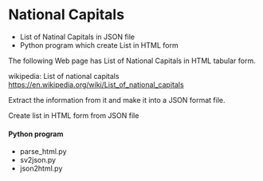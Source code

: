 National Capitals
===============

- List of Natinal Capitals in JSON file
- Python program which create List in HTML form

The following Web page has List of National Capitals in HTML tabular form.

wikipedia: List of national capitals
https://en.wikipedia.org/wiki/List_of_national_capitals

Extract the information from it 
and make it into a JSON format file.

Create list in HTML form from JSON file


#### Python program
- parse_html.py
- sv2json.py
- json2html.py

